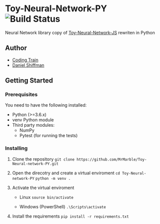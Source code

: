 # Toy-Neural-Network-PY ![Build Status](https://circleci.com/gh/MrMarble/Toy-Neural-network-PY.svg?&style=shield&circle-token=:circle-token)

Neural Network library copy of [Toy-Neural-Network-JS](https://github.com/CodingTrain/Toy-Neural-Network-JS) rewriten in Python
## Author
  * [Coding Train](https://github.com/CodingTrain)
  * [Daniel Shiffman](https://github.com/shiffman)
  
## Getting Started
  ### Prerequisites
  You need to have the following installed:
  * Python (>=3.6.x)
  * venv Python module
  * Third party modules:
    * NumPy
    * Pytest (for running the tests)
  ### Installing
  1. Clone the repository
  `git clone https://github.com/MrMarble/Toy-Neural-network-PY.git`
  
  2. Open the direcotry and create a virtual enviroment
  `cd Toy-Neural-network-PY`
  `python -m venv .`
  
  3. Activate the virtual enviroment
      * Linux
      `source bin/activate`
      
      * Windows (PowerShell)
      `.\Scripts\activate`
      
  4. Install the requirements
  `pip install -r requirements.txt`
  
